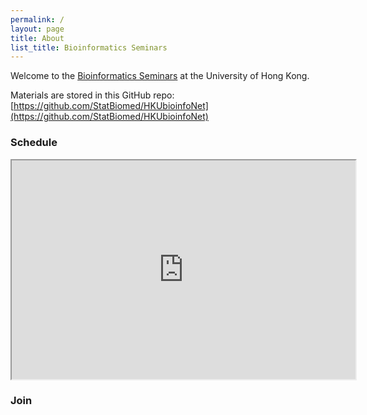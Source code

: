 ```yaml
---
permalink: /
layout: page
title: About
list_title: Bioinformatics Seminars
---
```



Welcome to the [Bioinformatics Seminars](https://statbiomed.github.io/HKUbioinfoNet/) at the University of Hong Kong.

Materials are stored in this GitHub repo: 
[https://github.com/StatBiomed/HKUbioinfoNet](https://github.com/StatBiomed/HKUbioinfoNet)

### Schedule

<iframe width="550" height="350" src="https://docs.google.com/spreadsheets/d/e/2PACX-1vSzHPXjbJyvk71hqgrexzBwt7J2X751lOA2pSFqCGYy8PqP3wkaiDLjzbCtJIQ7QWzzQnTWyU9D18qS/pubhtml?widget=true&amp;headers=false"></iframe>


### Join

